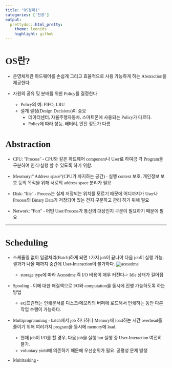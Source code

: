 ```yaml
---
title: "OS정리1"
categories: ['전공']
output: 
  prettydoc::html_pretty:
    theme: leonids
    highlight: github
---
```

<style type="text/css">
  @font-face {
      font-family: 'twayair';
      src: url('https://cdn.jsdelivr.net/gh/projectnoonnu/noonfonts_tway@1.0/twayair.woff') 
      format('woff');
      font-weight: normal;
      font-style: normal;
  }
  body{
    font-family: 'twayair';
  }
</style>

# OS란?
* 운영체제란 하드웨어를 손쉽게 그리고 효율적으로 사용 가능하게 하는 Abstraction을 제공한다.

* 자원의 공유 및 분배를 위한 Policy를 결정한다
  + Policy의 예: FIFO, LRU
  + 설계 결정(Design Decisions)이 중요
      - 데이터센터, 자율주행자동차, 스마트폰에 사용되는 Policy가 다르다.
      - Policy에 따라 성능, 배터리, 안전 정도가 다름

# Abstraction

* CPU: "Process" - CPU와 같은 하드웨어 component나 User로 하여금 각 Program을 구분하여 인식/실행 할 수 있도록 하기 위함.

* Meomory:" Address space"(CPU가 차지하는 공간) - 실행 context 보호, 개인정보 보호 등의 목적을 위해 서로의 address space 분리가 필요

* Disk: "file" - Process는 실제 저장되는 위치를 모르기 때문에 어디까지가 User나 Process의 Binary Data가 저장되어 있는 건지 구분하고 관리 하기 위해 필요

* Network: "Port" - 어떤 User/Process가 통신의 대상인지 구분이 필요하기 때문에 필요

***

# Scheduling

* 스케쥴링 없이 일괄처리(Batch)하게 되면 1가지 job이 끝나야 다음 job이 실행 가능, 결과가 나올 때까지 중간에 User-Interaction이 불가하다.
   ![acesstime](C:/Users/이정진/Desktop/os정리/io_cost.png)
   - storage type에 따라 Acesstime 즉 I/O 비용이 매우 커진다-> Idle 상태가 길어짐

* Spooling - 이에 대한 해결책으로 I/O와 computation을 동시에 진행 가능하도록 하는 방법
  - ex)프린터는 인쇄문서를 디스크/메모리의 버퍼에 로드해서 인쇄하는 동안 다른 작업 수행이 가능하다.


* Multiprogramming - batch에서 job 하나하나 Memory에 load하는 시간 overhead를 줄이기 위해 여러가지 program을 동시에 memory에 load.
  - 현재 job이 I/O를 할 경우, 다음 job을 실행 but 실행 중 User-Interaction 여전히 불가.
  - voluntary yield에 의존하기 때문에 우선순위가 필요. 공평성 문제 발생

* Multitasking - 
